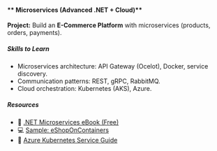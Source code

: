 #### ** Microservices (Advanced .NET + Cloud)**

**Project:** Build an **E-Commerce Platform** with microservices (products, orders, payments).

##### **Skills to Learn**

- Microservices architecture: API Gateway (Ocelot), Docker, service discovery.
- Communication patterns: REST, gRPC, RabbitMQ.
- Cloud orchestration: Kubernetes (AKS), Azure.

##### **Resources**

- 📘 [.NET Microservices eBook (Free)](https://aka.ms/microservicesebook)
- 💻 [Sample: eShopOnContainers](https://github.com/dotnet-architecture/eShopOnContainers)
- 📘 [Azure Kubernetes Service Guide](https://learn.microsoft.com/en-us/azure/aks/)